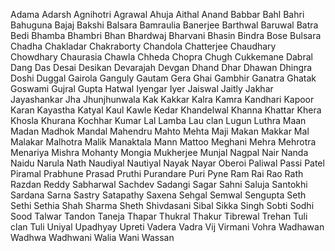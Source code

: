 Adama
Adarsh
Agnihotri
Agrawal
Ahuja
Aithal
Anand
Babbar
Bahl
Bahri
Bahuguna
Bajaj
Bakshi
Balsara
Bamraulia
Banerjee
Barthwal
Baruwal
Batra
Bedi
Bhamba
Bhambri
Bhan
Bhardwaj
Bharvani
Bhasin
Bindra
Bose
Bulsara
Chadha
Chakladar
Chakraborty
Chandola
Chatterjee
Chaudhary
Chowdhary
Chaurasia
Chawla
Chheda
Chopra
Chugh
Cukkemane
Dabral
Dang
Das
Desai
Desikan
Devarajah
Devgan
Dhand
Dhar
Dhawan
Dhingra
Doshi
Duggal
Gairola
Ganguly
Gautam
Gera
Ghai
Gambhir
Ganatra
Ghatak
Goswami
Gujral
Gupta
Hatwal
Iyengar
Iyer
Jaiswal
Jaitly
Jakhar
Jayashankar
Jha Jhunjhunwala
Kak
Kakkar
Kalra
Kamra
Kandhari
Kapoor
Karan Kayastha
Katyal
Kaul
Kawle
Kedar
Khandelwal
Khanna
Khattar
Khera
Khosla
Khurana
Kochhar
Kumar
Lal
Lamba
Lau clan
Lugun
Luthra
Maan
Madan
Madhok
Mandal
Mahendru
Mahto
Mehta
Maji
Makan
Makkar
Mal
Malakar
Malhotra
Malik
Manaktala
Mann
Mattoo
Meghani
Mehra
Mehrotra
Menariya
Mishra
Mohanty
Mongia
Mukherjee
Munjal
Nagpal
Nair
Nanda
Naidu
Narula
Nath
Naudiyal
Nautiyal
Nayak
Nayar
Oberoi
Paliwal
Passi
Patel
Piramal
Prabhune
Prasad
Pruthi
Purandare
Puri
Pyne
Ram
Rai
Rao
Rath
Razdan
Reddy
Sabharwal
Sachdev
Sadangi
Sagar
Sahni
Saluja
Santokhi
Sardana
Sarna
Sastry
Satapathy
Saxena
Sehgal
Semwal
Sengupta
Seth
Sethi
Sethia
Shah
Sharma
Sheth
Shivdasani
Sibal
Sikka
Singh
Sobti
Sodhi
Sood
Talwar
Tandon
Taneja
Thapar
Thukral
Thakur
Tibrewal
Trehan
Tuli clan
Tuli
Uniyal
Upadhyay
Upreti
Vadera
Vadra
Vij
Virmani
Vohra
Wadhawan
Wadhwa
Wadhwani
Walia
Wani
Wassan
